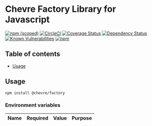 # Chevre Factory Library for Javascript

[![npm (scoped)](https://img.shields.io/npm/v/@chevre/factory.svg)](https://www.npmjs.com/package/@chevre/factory)
[![CircleCI](https://circleci.com/gh/chevre-jp/factory.svg?style=shield)](https://circleci.com/gh/chevre-jp/factory)
[![Coverage Status](https://coveralls.io/repos/github/chevre-jp/factory/badge.svg?branch=master)](https://coveralls.io/github/chevre-jp/factory?branch=master)
[![Dependency Status](https://img.shields.io/david/chevre-jp/factory.svg)](https://david-dm.org/chevre-jp/factory)
[![Known Vulnerabilities](https://snyk.io/test/github/chevre-jp/factory/badge.svg)](https://snyk.io/test/github/chevre-jp/factory)
[![npm](https://img.shields.io/npm/dm/@chevre/factory.svg)](https://nodei.co/npm/@chevre/factory/)

## Table of contents

* [Usage](#usage)

## Usage

```shell
npm install @chevre/factory
```

### Environment variables

| Name | Required | Value | Purpose |
| ---- | -------- | ----- | ------- |
